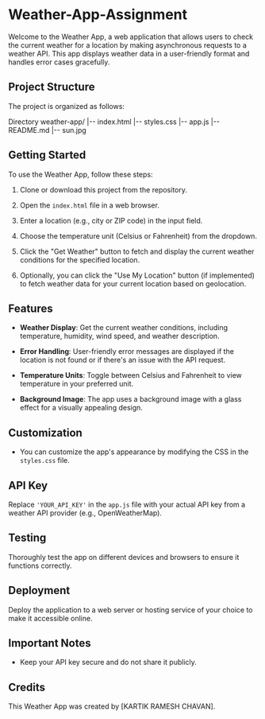# Weather-App-Assignment


Welcome to the Weather App, a web application that allows users to check the current weather for a location by making asynchronous requests to a weather API. This app displays weather data in a user-friendly format and handles error cases gracefully.

## Project Structure

The project is organized as follows:

Directory
weather-app/
|-- index.html
|-- styles.css
|-- app.js
|-- README.md
|-- sun.jpg


## Getting Started

To use the Weather App, follow these steps:

1. Clone or download this project from the repository.

2. Open the `index.html` file in a web browser.

3. Enter a location (e.g., city or ZIP code) in the input field.

4. Choose the temperature unit (Celsius or Fahrenheit) from the dropdown.

5. Click the "Get Weather" button to fetch and display the current weather conditions for the specified location.

6. Optionally, you can click the "Use My Location" button (if implemented) to fetch weather data for your current location based on geolocation.

## Features

- **Weather Display**: Get the current weather conditions, including temperature, humidity, wind speed, and weather description.

- **Error Handling**: User-friendly error messages are displayed if the location is not found or if there's an issue with the API request.

- **Temperature Units**: Toggle between Celsius and Fahrenheit to view temperature in your preferred unit.

- **Background Image**: The app uses a background image with a glass effect for a visually appealing design.

## Customization

- You can customize the app's appearance by modifying the CSS in the `styles.css` file.

## API Key

Replace `'YOUR_API_KEY'` in the `app.js` file with your actual API key from a weather API provider (e.g., OpenWeatherMap).

## Testing

Thoroughly test the app on different devices and browsers to ensure it functions correctly.

## Deployment

Deploy the application to a web server or hosting service of your choice to make it accessible online.

## Important Notes

- Keep your API key secure and do not share it publicly.

## Credits

This Weather App was created by [KARTIK RAMESH CHAVAN].

